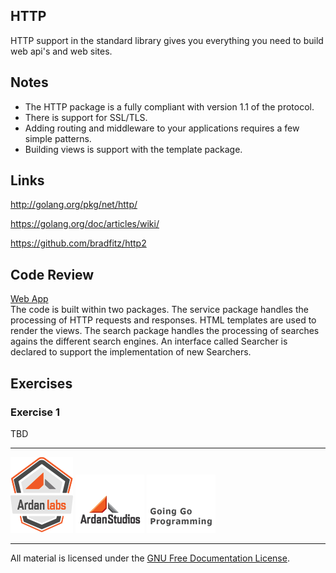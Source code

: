 ## HTTP

HTTP support in the standard library gives you everything you need to build web api's and web sites.

## Notes

* The HTTP package is a fully compliant with version 1.1 of the protocol.
* There is support for SSL/TLS.
* Adding routing and middleware to your applications requires a few simple patterns.
* Building views is support with the template package.

## Links

http://golang.org/pkg/net/http/

https://golang.org/doc/articles/wiki/

https://github.com/bradfitz/http2

## Code Review

[Web App](app)  
The code is built within two packages. The service package handles the processing of HTTP requests and responses. HTML templates are used to render the views. The search package handles the processing of searches agains the different search engines. An interface called Searcher is declared to support the implementation of new Searchers.

## Exercises

### Exercise 1

TBD

___
[![Ardan Labs](../00-slides/images/ggt_logo.png)](http://www.ardanlabs.com)
[![Ardan Studios](../00-slides/images/ardan_logo.png)](http://www.ardanstudios.com)
[![GoingGo Blog](../00-slides/images/ggb_logo.png)](http://www.goinggo.net)
___
All material is licensed under the [GNU Free Documentation License](https://github.com/ArdanStudios/gotraining/blob/master/LICENSE).